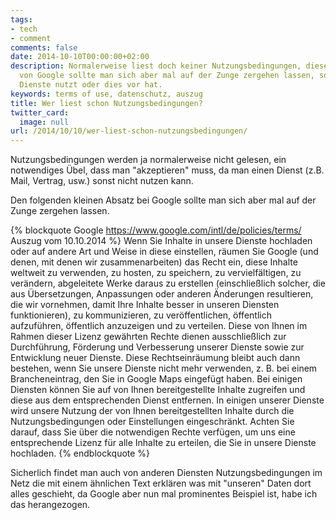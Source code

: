 ```yaml
---
tags:
- tech
- comment
comments: false
date: 2014-10-10T00:00:00+02:00
description: Normalerweise liest doch keiner Nutzungsbedingungen, diesen Auszug hier
  von Google sollte man sich aber mal auf der Zunge zergehen lassen, sofern man Google
  Dienste nutzt oder dies vor hat.
keywords: terms of use, datenschutz, auszug
title: Wer liest schon Nutzungsbedingungen?
twitter_card:
  image: null
url: /2014/10/10/wer-liest-schon-nutzungsbedingungen/
---
```


Nutzungsbedingungen werden ja normalerweise nicht gelesen, ein notwendiges Übel, dass man "akzeptieren" muss, da man einen Dienst (z.B. Mail, Vertrag, usw.) sonst nicht nutzen kann.
  
Den folgenden kleinen Absatz bei Google sollte man sich aber mal auf der Zunge zergehen lassen.

{% blockquote Google https://www.google.com/intl/de/policies/terms/ Auszug vom 10.10.2014 %}
 Wenn Sie Inhalte in unsere Dienste hochladen oder auf andere Art und Weise in diese einstellen, räumen Sie Google (und denen, mit denen wir zusammenarbeiten) das Recht ein, diese Inhalte weltweit zu verwenden, zu hosten, zu speichern, zu vervielfältigen, zu verändern, abgeleitete Werke daraus zu erstellen (einschließlich solcher, die aus Übersetzungen, Anpassungen oder anderen Änderungen resultieren, die wir vornehmen, damit Ihre Inhalte besser in unseren Diensten funktionieren), zu kommunizieren, zu veröffentlichen, öffentlich aufzuführen, öffentlich anzuzeigen und zu verteilen. Diese von Ihnen im Rahmen dieser Lizenz gewährten Rechte dienen ausschließlich zur Durchführung, Förderung und Verbesserung unserer Dienste sowie zur Entwicklung neuer Dienste. Diese Rechtseinräumung bleibt auch dann bestehen, wenn Sie unsere Dienste nicht mehr verwenden, z. B. bei einem Brancheneintrag, den Sie in Google Maps eingefügt haben. Bei einigen Diensten können Sie auf von Ihnen bereitgestellte Inhalte zugreifen und diese aus dem entsprechenden Dienst entfernen. In einigen unserer Dienste wird unsere Nutzung der von Ihnen bereitgestellten Inhalte durch die Nutzungsbedingungen oder Einstellungen eingeschränkt. Achten Sie darauf, dass Sie über die notwendigen Rechte verfügen, um uns eine entsprechende Lizenz für alle Inhalte zu erteilen, die Sie in unsere Dienste hochladen.
{% endblockquote %}

Sicherlich findet man auch von anderen Diensten Nutzungsbedingungen im Netz die mit einem ähnlichen Text erklären was mit "unseren" Daten dort alles geschieht, da Google aber nun mal prominentes Beispiel ist, habe ich das herangezogen.
